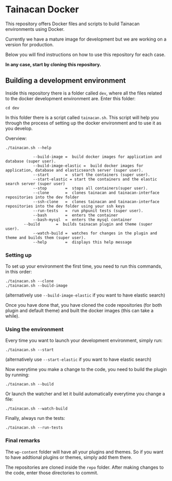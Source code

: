 # Tainacan Docker

This repository offers Docker files and scripts to build Tainacan environments using Docker.

Currently we have a mature image for development but we are working on a version for production.

Below you will find instructions on how to use this repository for each case.

**In any case, start by cloning this repository.**

## Building a development environment

Inside this repository there is a folder called `dev`, where all the files related to the docker development environment are. Enter this folder:

```
cd dev
```

In this folder there is a script called `tainacan.sh`. This script will help you through the process of setting up the docker environment and to use it as you develop.

Overview:

```
./tainacan.sh --help

            --build-image =  build docker images for application and database (super user).
            --build-image-elastic =  build docker images for application, database and elasticsearch server (super user).
            --start       =  start the containers (super user).
            --start-elastic = start the containers and the elastic search server (super user)
            --stop        =  stops all containers(super user).
            --clone       =  clones tainacan and tainacan-interface repositories into the dev folder
            --ssh-clone   =  clones tainacan and tainacan-interface repositories into the dev folder using your ssh keys
            --run-tests   =  run phpunit tests (super user).
            --bash        =  enters the container
            --bash-mysql  =  enters the mysql container
	    --build       =  builds tainacan plugin and theme (super user).
            --watch-build =  watches for changes in the plugin and theme and builds them (super user).
            --help        =  displays this help message

```

### Setting up

To set up your environment the first time, you need to run this commands, in this order:

```
./tainacan.sh --clone
./tainacan.sh --build-image
```

(alternatively use `--build-image-elastic` if you want to have elastic search)

Once you have done that, you have cloned the code repositories (for both plugin and default theme) and built the docker images (this can take a while).

### Using the environment

Every time you want to launch your development environment, simply run:

```
./tainacan.sh --start
```

(alternatively use `--start-elastic` if you want to have elastic search)

Now everytime you make a change to the code, you need to build the plugin by running:

```
./tainacan.sh --build
```

Or launch the watcher and let it build automatically everytime you change a file:

```
./tainacan.sh --watch-build
```

Finally, always run the tests:

```
./tainacan.sh --run-tests
```

### Final remarks

The `wp-content` folder will have all your plugins and themes. So if you want to have addtional plugins or themes, simply add them there.

The repositories are cloned inside the `repo` folder. After making changes to the code, enter those directories to commit.
